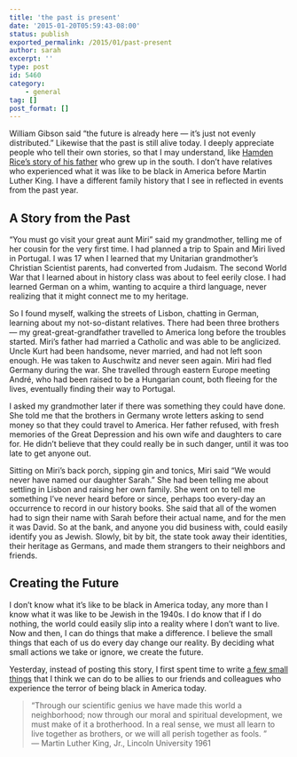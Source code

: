 ```yaml
---
title: 'the past is present'
date: '2015-01-20T05:59:43-08:00'
status: publish
exported_permalink: /2015/01/past-present
author: sarah
excerpt: ''
type: post
id: 5460
category:
    - general
tag: []
post_format: []
---
```

William Gibson said “the future is already here — it’s just not evenly distributed.” Likewise that the past is still alive today. I deeply appreciate people who tell their own stories, so that I may understand, like [Hamden Rice’s story of his father](http://m.dailykos.com/story/2011/08/29/1011562/-Most-of-you-have-no-idea-what-Martin-Luther-King-actually-did) who grew up in the south. I don’t have relatives who experienced what it was like to be black in America before Martin Luther King. I have a different family history that I see in reflected in events from the past year.

A Story from the Past
---------------------

“You must go visit your great aunt Miri” said my grandmother, telling me of her cousin for the very first time. I had planned a trip to Spain and Miri lived in Portugal. I was 17 when I learned that my Unitarian grandmother’s Christian Scientist parents, had converted from Judaism. The second World War that I learned about in history class was about to feel eerily close. I had learned German on a whim, wanting to acquire a third language, never realizing that it might connect me to my heritage.

So I found myself, walking the streets of Lisbon, chatting in German, learning about my not-so-distant relatives. There had been three brothers — my great-great-grandfather travelled to America long before the troubles started. Miri’s father had married a Catholic and was able to be anglicized. Uncle Kurt had been handsome, never married, and had not left soon enough. He was taken to Auschwitz and never seen again. Miri had fled Germany during the war. She travelled through eastern Europe meeting André, who had been raised to be a Hungarian count, both fleeing for the lives, eventually finding their way to Portugal.

I asked my grandmother later if there was something they could have done. She told me that the brothers in Germany wrote letters asking to send money so that they could travel to America. Her father refused, with fresh memories of the Great Depression and his own wife and daughters to care for. He didn’t believe that they could really be in such danger, until it was too late to get anyone out.

Sitting on Miri’s back porch, sipping gin and tonics, Miri said “We would never have named our daughter Sarah.” She had been telling me about settling in Lisbon and raising her own family. She went on to tell me something I’ve never heard before or since, perhaps too every-day an occurrence to record in our history books. She said that all of the women had to sign their name with Sarah before their actual name, and for the men it was David. So at the bank, and anyone you did business with, could easily identify you as Jewish. Slowly, bit by bit, the state took away their identities, their heritage as Germans, and made them strangers to their neighbors and friends.

Creating the Future
-------------------

I don’t know what it’s like to be black in America today, any more than I know what it was like to be Jewish in the 1940s. I do know that if I do nothing, the world could easily slip into a reality where I don’t want to live. Now and then, I can do things that make a difference. I believe the small things that each of us do every day change our reality. By deciding what small actions we take or ignore, we create the future.

Yesterday, instead of posting this story, I first spent time to write [a few small things](https://www.ultrasaurus.com/2015/01/on-being-an-ally/) that I think we can do to be allies to our friends and colleagues who experience the terror of being black in America today.

> “Through our scientific genius we have made this world a neighborhood; now through our moral and spiritual development, we must make of it a brotherhood. In a real sense, we must all learn to live together as brothers, or we will all perish together as fools. ”  
>  — Martin Luther King, Jr., Lincoln University 1961
